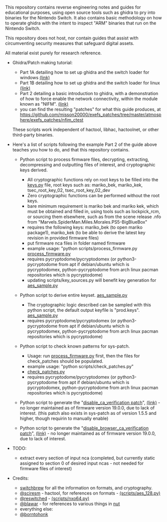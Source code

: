 This repository contains reverse engineering notes and guides for educational purposes, using open source tools such as ghidra to pry into binaries for the Nintendo Switch. It also contains basic methodology on how to operate ghidra with the intent to inspect "ARM" binaries that run on the Nintendo Switch.

This repository does not host, nor contain guides that assist with circumventing security measures that safeguard digital assets.

All material exist purely for research reference.

* Ghidra/Patch making tutorial:
  - Part 1A detailing how to set up ghidra and the switch loader for windows [(link)](guides/Part1A-WindowsSetup.MD)
  - Part 1B detailing how to set up ghidra and the switch loader for linux [(link)](guides/Part1B-LinuxSetup.MD)
  - Part 2 detailing a basic introduction to ghidra, with a demonstration of how to force enable the network connectivity, within the module known as "NIFM". [(link)](guides/Part2.MD)
  - you can find the resulting "patches" for what this guide produces, at https://github.com/misson20000/exefs_patches/tree/master/atmosphere/exefs_patches/nfim_ctest


  These scripts work independent of hactool, libhac, hactoolnet, or other third-party binaries.

* Here's a list of scripts following the example Part 2 of the guide above teaches you how to do, and that this repository contains.

  - Python script to process firmware files, decrypting, extracting, decompressing and outputting files of interest, and cryptographic keys derived.
    * All cryptographic functions rely on root keys to be filled into the [keys.py](scripts/keys.py) file, root keys such as: mariko_bek, mariko_kek, tsec_root_key_02, tsec_root_key_02_dev
    * Zero cryptographic functions can be performed without the root keys.
    * bare minimum requirement is mariko bek and mariko kek, which must be obtained and filled in, using tools such as lockpick_rcm, or sourcing them elsewhere, such as from the scene release .nfo from "Marvels.SpiderMan.Miles.Morales.PS5-BigBlueBox"
    * requires the following keys: mariko_bek (to open mariko package1), mariko_kek (to be able to derive the latest key revision in provided firmware files)
    * put firmware nca files in folder named firmware
    * example usage: "python scripts/process_firmware.py [process_firmware.py](scripts/process_firmware.py)
    * requires pycryptodome/pycryptodomex (or python3-pycryptodome from apt if debian/ubuntu which is pycryptodomex, python-pycryptodome from arch linux pacman repositories which is pycryptodome)
    * updating scripts/key_sources.py will benefit key generation for [aes_sample.py](scripts/aes_sample.py)

  - Python script to derive entire keyset. [aes_sample.py](scripts/aes_sample.py)
    * The cryptographic logic described can be sampled with this python script, the default output keyfile is "prod.keys". [aes_sample.py](scripts/aes_sample.py)
    * requires pycryptodome/pycryptodomex (or python3-pycryptodome from apt if debian/ubuntu which is pycryptodomex, python-pycryptodome from arch linux pacman repositories which is pycryptodome)

  - Python script to check known patterns for sys-patch.
    * Usage: run [process_firmware.py](scripts/process_firmware.py) first, then the files for check_patches should be populated.
    * example usage: "python scripts/check_patches.py"
    * [check_patches.py](scripts/check_patches.py)
    * requires pycryptodome/pycryptodomex (or python3-pycryptodome from apt if debian/ubuntu which is pycryptodomex, python-pycryptodome from arch linux pacman repositories which is pycryptodome)

  - Python script to generate the "[disable_ca_verification patch](https://github.com/misson20000/exefs_patches#disable-ca-verification)", [(link)](scripts/disable_ca_verification_patch.py) - no longer maintained as of firmware version 19.0.0, due to lack of interest. (this patch also exists in sys-patch as of version 1.5.5 and higher, though requirin to manually enable)

  - Python script to generate the "[disable_browser_ca_verification patch](https://github.com/misson20000/exefs_patches#disable-browser-ca-verification)", [(link)](scripts/disable_browser_ca_verification_patch.py) - no longer maintained as of firmware version 19.0.0, due to lack of interest.




* TODO: 
  - extract every section of input nca (completed, but currently static assigned to section 0 of desired input ncas - not needed for firmware files of interest)


* Credits: 
  - [switchbrew](https://switchbrew.org) for all the information on formats, and cryptography.
  - [@sciresm](https://github.com/SciresM) - hactool, for references on formats -  [(scripts/aes_128.py)](scripts/aes_128.py)
  - [@reswitched](https://github.com/reswitched) - [(scripts/nxo64.py)](scripts/nxo64.py)
  - [@blawar](https://github.com/blawar) - for references to various things in [nut](https://github.com/blawar/nut)
  - everything else:
  - [@borntohonk](https://github.com/borntohonk)
